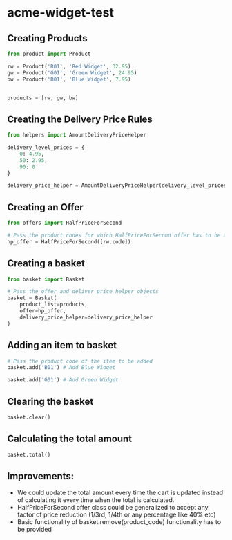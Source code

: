 # acme-widget-test


## Creating Products


```python
from product import Product

rw = Product('R01', 'Red Widget', 32.95)
gw = Product('G01', 'Green Widget', 24.95)
bw = Product('B01', 'Blue Widget', 7.95)


products = [rw, gw, bw]
```


## Creating the Delivery Price Rules


```python
from helpers import AmountDeliveryPriceHelper

delivery_level_prices = {
    0: 4.95,
    50: 2.95,
    90: 0
}

delivery_price_helper = AmountDeliveryPriceHelper(delivery_level_prices)
```

## Creating an Offer
```python
from offers import HalfPriceForSecond

# Pass the product codes for which HalfPriceForSecond offer has to be applied
hp_offer = HalfPriceForSecond([rw.code])
```


## Creating a basket
```python
from basket import Basket

# Pass the offer and deliver price helper objects
basket = Basket(
    product_list=products, 
    offer=hp_offer,
    delivery_price_helper=delivery_price_helper
)
```

## Adding an item to basket
```python
# Pass the product code of the item to be added
basket.add('B01') # Add Blue Widget

basket.add('G01') # Add Green Widget
```

## Clearing the basket
```python
basket.clear()
```

## Calculating the total amount 
```python
basket.total()
```


## Improvements:
- We could update the total amount every time the cart is updated instead of calculating it every time when the total is calculated.
- HalfPriceForSecond offer class could be generalized to accept any factor of price reduction (1/3rd, 1/4th or any percentage like 40% etc)
- Basic functionality of basket.remove(product_code) functionality has to be provided
